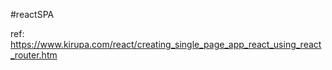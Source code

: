 #reactSPA

ref:  https://www.kirupa.com/react/creating_single_page_app_react_using_react_router.htm
